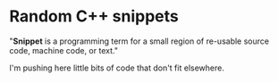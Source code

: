 # Random C++ snippets

"**Snippet** is a programming term for a small region of re-usable source code, machine code, or text."

I'm pushing here little bits of code that don't fit elsewhere.
